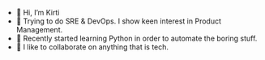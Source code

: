 - 👋 Hi, I’m Kirti
- 👀 Trying to do SRE & DevOps. I show keen interest in Product Management.
- 🌱 Recently started learning Python in order to automate the boring stuff.
- 💞️ I like to collaborate on anything that is tech.

<!---
KirtiSRE/KirtiSRE is a ✨ special ✨ repository because its `README.md` (this file) appears on your GitHub profile.
You can click the Preview link to take a look at your changes.
--->
